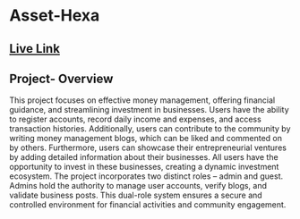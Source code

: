 # Asset-Hexa
## [Live Link](https://asset-hexa.web.app)
## Project- Overview
This project focuses on effective money management, offering financial guidance, and streamlining investment in businesses. Users have the ability to register accounts, record daily income and expenses, and access transaction histories. Additionally, users can contribute to the community by writing money management blogs, which can be liked and commented on by others.
Furthermore, users can showcase their entrepreneurial ventures by adding detailed information about their businesses. All users have the opportunity to invest in these businesses, creating a dynamic investment ecosystem.
The project incorporates two distinct roles – admin and guest. Admins hold the authority to manage user accounts, verify blogs, and validate business posts. This dual-role system ensures a secure and controlled environment for financial activities and community engagement.


